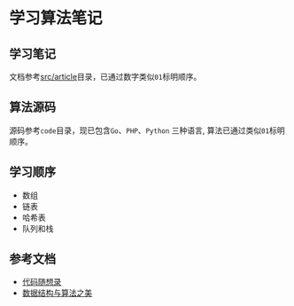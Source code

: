 # 学习算法笔记

## 学习笔记
文档参考[src/article](./src/article)目录，已通过数字类似`01`标明顺序。

## 算法源码
源码参考`code`目录，现已包含`Go`、`PHP`、`Python` 三种语言, 算法已通过类似`01`标明顺序。

## 学习顺序
- 数组
- 链表
- 哈希表
- 队列和栈

## 参考文档
- [代码随想录](https://programmercarl.com/)
- [数据结构与算法之美](https://time.geekbang.org/column/article/41013?cid=100017301&utm_source=pinpaizhuanqu&utm_medium=geektime&utm_campaign=guanwang&utm_term=guanwang&utm_content=0511)

